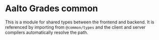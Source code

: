 <!--
SPDX-FileCopyrightText: 2023 The Aalto Grades Developers

SPDX-License-Identifier: MIT
-->

# Aalto Grades common

This is a module for shared types between the frontend and backend. It is referenced by importing from `@common/types` and the client and server compilers automatically resolve the path.
